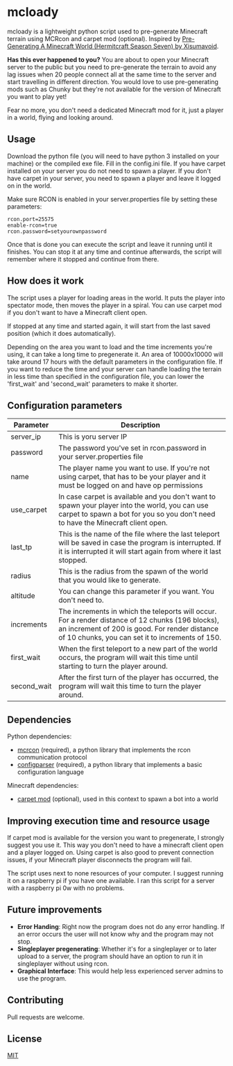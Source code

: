 # mcloady

mcloady is a lightweight python script used to pre-generate Minecraft terrain using MCRcon and carpet mod (optional). Inspired by [Pre-Generating A Minecraft World (Hermitcraft Season Seven) by Xisumavoid](https://www.youtube.com/watch?v=eA35S2GW-jI).

**Has this ever happened to you?** You are about to open your Minecraft server to the public but you need to pre-generate the terrain to avoid any lag issues when 20 people connect all at the same time to the server and start travelling in different direction. You would love to use pre-generating mods such as Chunky but they're not available for the version of Minecraft you want to play yet!

Fear no more, you don't need a dedicated Minecraft mod for it, just a player in a world, flying and looking around.

## Usage
Download the python file (you will need to have python 3 installed on your machine) or the compiled exe file. Fill in the config.ini file. If you have carpet installed on your server you do not need to spawn a player. If you don't have carpet in your server, you need to spawn a player and leave it logged on in the world.

Make sure RCON is enabled in your server.properties file by setting these parameters:

```
rcon.port=25575
enable-rcon=true
rcon.password=setyourownpassword
```

Once that is done you can execute the script and leave it running until it finishes. You can stop it at any time and continue afterwards, the script will remember where it stopped and continue from there.

## How does it work
The script uses a player for loading areas in the world. It puts the player into spectator mode, then moves the player in a spiral. You can use carpet mod if you don't want to have a Minecraft client open.

If stopped at any time and started again, it will start from the last saved position (which it does automatically).

Depending on the area you want to load and the time increments you're using, it can take a long time to pregenerate it. An area of 10000x10000 will take around 17 hours with the default parameters in the configuration file. If you want to reduce the time and your server can handle loading the terrain in less time than specified in the configuration file, you can lower the 'first_wait' and 'second_wait' parameters to make it shorter.

## Configuration parameters
| Parameter   | Description                                                                                                                                                                                            |
|-------------|--------------------------------------------------------------------------------------------------------------------------------------------------------------------------------------------------------|
| server_ip   | This is yoru server IP                                                                                                                                                                                 |
| password    | The password you've set in rcon.password in your server.properties file                                                                                                                                |
| name        | The player name you want to use. If you're not using carpet, that has to be your player and it must be logged on and have op permissions                                                               |
| use_carpet  | In case carpet is available and you don't want to spawn your player into the world, you can use carpet to spawn a bot for you so you don't need to have the Minecraft client open.                     |
| last_tp     | This is the name of the file where the last teleport will be saved in case the program is interrupted. If it is interrupted it will start again from where it last stopped.                            |
| radius      | This is the radius from the spawn of the world that you would like to generate.                                                                                                                        |
| altitude    | You can change this parameter if you want. You don't need to.                                                                                                                                          |
| increments  | The increments in which the teleports will occur. For a render distance of 12 chunks (196 blocks), an increment of 200 is good. For render distance of 10 chunks, you can set it to increments of 150. |
| first_wait  | When the first teleport to a new part of the world occurs, the program will wait this time until starting to turn the player around.                                                                   |
| second_wait | After the first turn of the player has occurred, the program will wait this time to turn the player around.                                                                                            |

## Dependencies
Python dependencies:
- [mcrcon](https://pypi.org/project/mcrcon/) (required), a python library that implements the rcon communication protocol
- [configparser](https://docs.python.org/3/library/configparser.html) (required), a python library that implements a basic configuration language

Minecraft dependencies:
- [carpet mod](https://github.com/gnembon/fabric-carpet/wiki) (optional), used in this context to spawn a bot into a world

## Improving execution time and resource usage
If carpet mod is available for the version you want to pregenerate, I strongly suggest you use it. This way you don't need to have a minecraft client open and a player logged on. Using carpet is also good to prevent connection issues, if your Minecraft player disconnects the program will fail.

The script uses next to none resources of your computer. I suggest running it on a raspberry pi if you have one available. I ran this script for a server with a raspberry pi 0w with no problems.

## Future improvements
- **Error Handing**: Right now the program does not do any error handling. If an error occurs the user will not know why and the program may not stop.
- **Singleplayer pregenerating**: Whether it's for a singleplayer or to later upload to a server, the program should have an option to run it in singleplayer without using rcon.
- **Graphical Interface**: This would help less experienced server admins to use the program.

## Contributing
Pull requests are welcome.

## License
[MIT](https://choosealicense.com/licenses/mit/)
